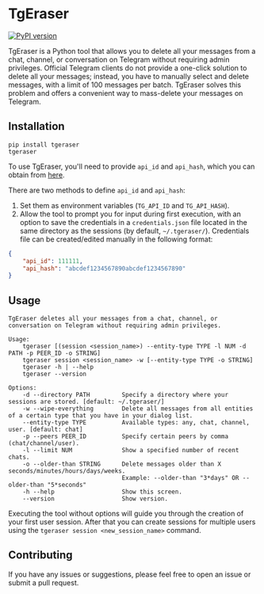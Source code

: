 # TgEraser

[![PyPI version](https://badge.fury.io/py/tgeraser.svg)](https://badge.fury.io/py/tgeraser)

TgEraser is a Python tool that allows you to delete all your messages from a chat, channel, or conversation on Telegram without requiring admin privileges. Official Telegram clients do not provide a one-click solution to delete all your messages; instead, you have to manually select and delete messages, with a limit of 100 messages per batch. TgEraser solves this problem and offers a convenient way to mass-delete your messages on Telegram.

## Installation

```
pip install tgeraser
tgeraser
```

To use TgEraser, you'll need to provide `api_id` and `api_hash`, which you can obtain from [here](https://my.telegram.org/auth?to=apps).

There are two methods to define `api_id` and `api_hash`:
1. Set them as environment variables (`TG_API_ID` and `TG_API_HASH`).
2. Allow the tool to prompt you for input during first execution, with an option to save the credentials in a `credentials.json` file located in the same directory as the sessions (by default, `~/.tgeraser/`).
Credentials file can be created/edited manually in the following format:
```json
{
    "api_id": 111111,
    "api_hash": "abcdef1234567890abcdef1234567890"
}
```

## Usage

```
TgEraser deletes all your messages from a chat, channel, or conversation on Telegram without requiring admin privileges.

Usage:
    tgeraser [(session <session_name>) --entity-type TYPE -l NUM -d PATH -p PEER_ID -o STRING]
    tgeraser session <session_name> -w [--entity-type TYPE -o STRING]
    tgeraser -h | --help
    tgeraser --version

Options:
    -d --directory PATH         Specify a directory where your sessions are stored. [default: ~/.tgeraser/]
    -w --wipe-everything        Delete all messages from all entities of a certain type that you have in your dialog list.
    --entity-type TYPE          Available types: any, chat, channel, user. [default: chat]
    -p --peers PEER_ID          Specify certain peers by comma (chat/channel/user).
    -l --limit NUM              Show a specified number of recent chats.
    -o --older-than STRING      Delete messages older than X seconds/minutes/hours/days/weeks.
                                Example: --older-than "3*days" OR --older-than "5*seconds"
    -h --help                   Show this screen.
    --version                   Show version.
```

Executing the tool without options will guide you through the creation of your first user session. After that you can create sessions for multiple users using the `tgeraser session <new_session_name>` command.

## Contributing

If you have any issues or suggestions, please feel free to open an issue or submit a pull request.
